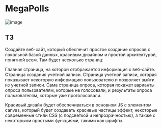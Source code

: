 # MegaPolls
![image](https://user-images.githubusercontent.com/69043738/172132557-55a8c9ce-9889-4748-a6bc-d2e934515615.png)


## ТЗ
Создайте веб-сайт, который обеспечит простое создание опросов с локальной базой данных, красивым дизайном и простой архитектурой, понятной всем.
Там будет несколько страниц:

Главная страница, на которой отображается информация о веб-сайте.
Страница создания учетной записи.
Страница учетной записи, которая показывает некоторую информацию пользователю и позволяет выйти из учетной записи.
Сама страница опроса, которая покажет варианты опроса пользователям, которые не голосовали, и результаты опроса пользователям, которые уже проголосовали.

Красивый дизайн будет обеспечиваться в основном JS с элементом canvas, который будет создавать красивые частицы
эффект, некоторые современные стили CSS (с подсветкой и непрозрачностью), а также с некоторыми простыми функциями, такими как шрифты.
